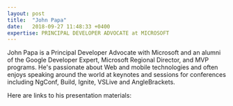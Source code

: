```yaml
---
layout: post
title:  "John Papa"
date:   2018-09-27 11:48:33 +0400
expertise: PRINCIPAL DEVELOPER ADVOCATE at MICROSOFT
---
```


John Papa is a Principal Developer Advocate with Microsoft and an alumni of the Google Developer Expert, Microsoft Regional Director, and MVP programs. He's passionate about Web and mobile technologies and often enjoys speaking around the world at keynotes and sessions for conferences including NgConf, Build, Ignite, VSLive and AngleBrackets. 

Here are links to his presentation materials:


